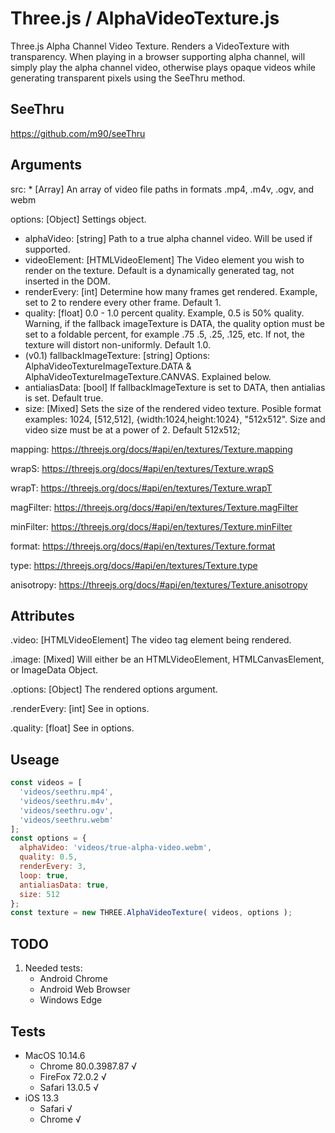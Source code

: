 # Three.js / AlphaVideoTexture.js
Three.js Alpha Channel Video Texture. Renders a VideoTexture with transparency. When playing in a browser supporting alpha channel, will simply play the alpha channel video, otherwise plays opaque videos while generating transparent pixels using the SeeThru method.

## SeeThru
https://github.com/m90/seeThru

## Arguments
src: * [Array] An array of video file paths in formats .mp4, .m4v, .ogv, and webm

options: [Object] Settings object.
  - alphaVideo: [string] Path to a true alpha channel video. Will be used if supported.
  - videoElement: [HTMLVideoElement] The Video element you wish to render on the texture. Default is a dynamically generated tag, not inserted in the DOM.
  - renderEvery: [int] Determine how many frames get rendered. Example, set to 2 to rendere every other frame. Default 1.
  - quality: [float] 0.0 - 1.0 percent quality. Example, 0.5 is 50% quality. Warning, if the fallback imageTexture is DATA, the quality option must be set to a foldable percent, for example .75 .5, .25, .125, etc. If not, the texture will distort non-uniformly. Default 1.0.
  - (v0.1) fallbackImageTexture: [string] Options: AlphaVideoTextureImageTexture.DATA & AlphaVideoTextureImageTexture.CANVAS. Explained below.
  - antialiasData: [bool] If fallbackImageTexture is set to DATA, then antialias is set. Default true.
  - size: [Mixed] Sets the size of the rendered video texture. Posible format examples: 1024, [512,512], {width:1024,height:1024}, "512x512". Size and video size must be at a power of 2. Default 512x512;
  
mapping: https://threejs.org/docs/#api/en/textures/Texture.mapping

wrapS: https://threejs.org/docs/#api/en/textures/Texture.wrapS

wrapT: https://threejs.org/docs/#api/en/textures/Texture.wrapT

magFilter: https://threejs.org/docs/#api/en/textures/Texture.magFilter

minFilter: https://threejs.org/docs/#api/en/textures/Texture.minFilter

format: https://threejs.org/docs/#api/en/textures/Texture.format

type: https://threejs.org/docs/#api/en/textures/Texture.type

anisotropy: https://threejs.org/docs/#api/en/textures/Texture.anisotropy

## Attributes
.video: [HTMLVideoElement] The video tag element being rendered.

.image: [Mixed] Will either be an HTMLVideoElement, HTMLCanvasElement, or ImageData Object.

.options: [Object] The rendered options argument.

.renderEvery: [int] See in options.

.quality: [float] See in options.

## Useage
```javascript
const videos = [
  'videos/seethru.mp4',
  'videos/seethru.m4v',
  'videos/seethru.ogv',
  'videos/seethru.webm'
];
const options = {
  alphaVideo: 'videos/true-alpha-video.webm',
  quality: 0.5,
  renderEvery: 3,
  loop: true,
  antialiasData: true,
  size: 512
};
const texture = new THREE.AlphaVideoTexture( videos, options );
```
## TODO
1. Needed tests:
   - Android Chrome
   - Android Web Browser
   - Windows Edge

## Tests
- MacOS 10.14.6
  - Chrome 80.0.3987.87 √
  - FireFox 72.0.2 √
  - Safari 13.0.5 √
- iOS 13.3
  - Safari √
  - Chrome √
